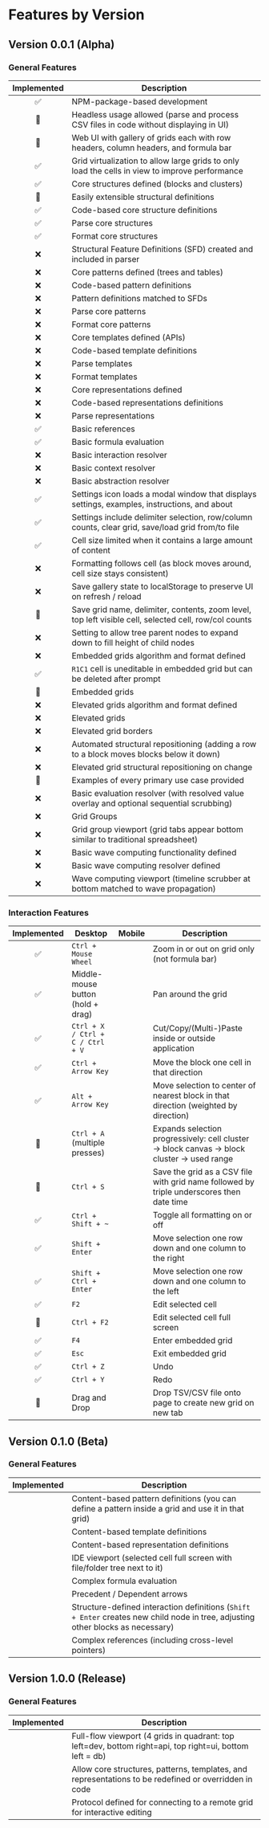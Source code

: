 # Features by Version

## Version 0.0.1 (Alpha)

### General Features

<!-- prettier-ignore -->
| Implemented | Description                                                                                                                         |
| :---------: | ----------------------------------------------------------------------------------------------------------------------------------- |
| ✅          | NPM-package-based development                                                                                                       |
| 🚧          | Headless usage allowed (parse and process CSV files in code without displaying in UI)                                               |
| 🚧          | Web UI with gallery of grids each with row headers, column headers, and formula bar                                                 |
| ✅          | Grid virtualization to allow large grids to only load the cells in view to improve performance                                      |
| ✅          | Core structures defined (blocks and clusters)                                                                                       |
| 🚧          | Easily extensible structural definitions                                                                                            |
| ✅          | Code-based core structure definitions                                                                                               |
| ✅          | Parse core structures                                                                                                               |
| ✅          | Format core structures                                                                                                              |
| ❌          | Structural Feature Definitions (SFD) created and included in parser                                                                 |
| ❌          | Core patterns defined (trees and tables)                                                                                            |
| ❌          | Code-based pattern definitions                                                                                                      |
| ❌          | Pattern definitions matched to SFDs                                                                                                 |
| ❌          | Parse core patterns                                                                                                                 |
| ❌          | Format core patterns                                                                                                                |
| ❌          | Core templates defined (APIs)                                                                                                       |
| ❌          | Code-based template definitions                                                                                                     |
| ❌          | Parse templates                                                                                                                     |
| ❌          | Format templates                                                                                                                    |
| ❌          | Core representations defined                                                                                                        |
| ❌          | Code-based representations definitions                                                                                              |
| ❌          | Parse representations                                                                                                               |
| ✅          | Basic references                                                                                                                    |
| ✅          | Basic formula evaluation                                                                                                            |
| ❌          | Basic interaction resolver                                                                                                          |
| ❌          | Basic context resolver                                                                                                              |
| ❌          | Basic abstraction resolver                                                                                                          |
| ✅          | Settings icon loads a modal window that displays settings, examples, instructions, and about                                        |
| ✅          | Settings include delimiter selection, row/column counts, clear grid, save/load grid from/to file                                    |
| ✅          | Cell size limited when it contains a large amount of content                                                                        |
| ❌          | Formatting follows cell (as block moves around, cell size stays consistent)                                                         |
| ❌          | Save gallery state to localStorage to preserve UI on refresh / reload                                                               |
| 🚧          | Save grid name, delimiter, contents, zoom level, top left visible cell, selected cell, row/col counts                               |     
| ❌          | Setting to allow tree parent nodes to expand down to fill height of child nodes                                                     |
| ❌          | Embedded grids algorithm and format defined                                                                                         |
| ✅          | `R1C1` cell is uneditable in embedded grid but can be deleted after prompt                                                          |
| 🚧          | Embedded grids                                                                                                                      |
| ❌          | Elevated grids algorithm and format defined                                                                                         |
| ❌          | Elevated grids                                                                                                                      |
| ❌          | Elevated grid borders                                                                                                               |
| ❌          | Automated structural repositioning (adding a row to a block moves blocks below it down)                                             |
| ❌          | Elevated grid structural repositioning on change                                                                                    |
| 🚧          | Examples of every primary use case provided                                                                                         |
| ❌          | Basic evaluation resolver (with resolved value overlay and optional sequential scrubbing)                                           |
| ❌          | Grid Groups                                                                                                                         |
| ❌          | Grid group viewport (grid tabs appear bottom similar to traditional spreadsheet)                                                    |
| ❌          | Basic wave computing functionality defined                                                                                          |
| ❌          | Basic wave computing resolver defined                                                                                               |
| ❌          | Wave computing viewport (timeline scrubber at bottom matched to wave propagation)                                                   |

### Interaction Features

<!-- prettier-ignore -->
| Implemented | Desktop                           | Mobile | Description                                                                                             |
| :---------: | --------------------------------- | ------ | ------------------------------------------------------------------------------------------------------- |
| ✅          | `Ctrl + Mouse Wheel`              |        | Zoom in or out on grid only (not formula bar)                                                          |
| ✅          | Middle-mouse button (hold + drag) |        | Pan around the grid                                                                                    |
| ✅          | `Ctrl + X / Ctrl + C / Ctrl + V`  |        | Cut/Copy/(Multi-)Paste inside or outside application                                                   |
| ✅          | `Ctrl + Arrow Key`                |        | Move the block one cell in that direction                                                              |
| ✅          | `Alt + Arrow Key`                 |        | Move selection to center of nearest block in that direction (weighted by direction)                    |
| 🚧          | `Ctrl + A` (multiple presses)     |        | Expands selection progressively: cell cluster → block canvas → block cluster → used range              |
| 🚧          | `Ctrl + S`                        |        | Save the grid as a CSV file with grid name followed by triple underscores then date time               |
| ✅          | `Ctrl + Shift + ~`                |        | Toggle all formatting on or off                                                                        |
| ✅          | `Shift + Enter`                   |        | Move selection one row down and one column to the right                                                |
| ✅          | `Shift + Ctrl + Enter`            |        | Move selection one row down and one column to the left                                                 |
| ✅          | `F2`                              |        | Edit selected cell                                                                                     |
| 🚧          | `Ctrl + F2`                       |        | Edit selected cell full screen                                                                         |
| ✅          | `F4`                              |        | Enter embedded grid                                                                                    |
| ✅          | `Esc`                             |        | Exit embedded grid                                                                                     |
| ✅          | `Ctrl + Z`                        |        | Undo                                                                                                   |
| ✅          | `Ctrl + Y`                        |        | Redo                                                                                                   |
| 🚧          | Drag and Drop                     |        | Drop TSV/CSV file onto page to create new grid on new tab                                              |

## Version 0.1.0 (Beta)

### General Features

<!-- prettier-ignore -->
| Implemented | Description                                                                                                                        |
| :---------: | ---------------------------------------------------------------------------------------------------------------------------------- |
|             | Content-based pattern definitions (you can define a pattern inside a grid and use it in that grid)                                 |
|             | Content-based template definitions                                                                                                 |
|             | Content-based representation definitions                                                                                           |
|             | IDE viewport (selected cell full screen with file/folder tree next to it)                                                          |
|             | Complex formula evaluation                                                                                                         |
|             | Precedent / Dependent arrows                                                                                                       |
|             | Structure-defined interaction definitions (`Shift + Enter` creates new child node in tree, adjusting other blocks as necessary)    |
|             | Complex references (including cross-level pointers)                                                                                |

## Version 1.0.0 (Release)

### General Features

<!-- prettier-ignore -->
| Implemented | Description                                                                                                                        |
| :---------: | ---------------------------------------------------------------------------------------------------------------------------------- |
|             | Full-flow viewport (4 grids in quadrant: top left=dev, bottom right=api, top right=ui, bottom left = db)                           |
|             | Allow core structures, patterns, templates, and representations to be redefined or overridden in code                              |
|             | Protocol defined for connecting to a remote grid for interactive editing                                                           |
